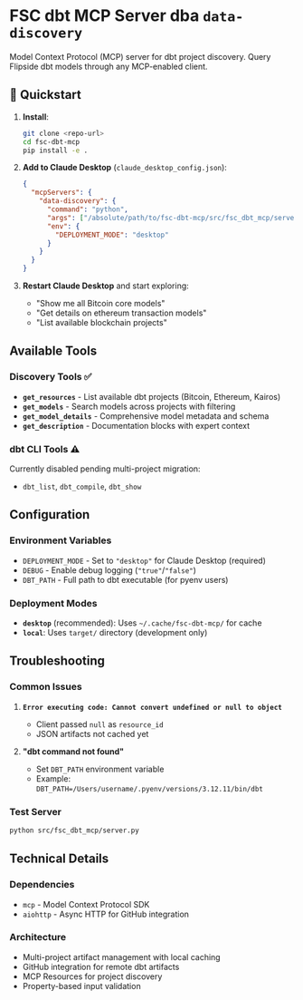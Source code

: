 # FSC dbt MCP Server dba `data-discovery`

Model Context Protocol (MCP) server for dbt project discovery. Query Flipside dbt models through any MCP-enabled client.

## 🚀 Quickstart

1. **Install**:
   ```bash
   git clone <repo-url>
   cd fsc-dbt-mcp
   pip install -e .
   ```

2. **Add to Claude Desktop** (`claude_desktop_config.json`):
   ```json
   {
     "mcpServers": {
       "data-discovery": {
         "command": "python",
         "args": ["/absolute/path/to/fsc-dbt-mcp/src/fsc_dbt_mcp/server.py"],
         "env": {
           "DEPLOYMENT_MODE": "desktop"
         }
       }
     }
   }
   ```

3. **Restart Claude Desktop** and start exploring:
   - "Show me all Bitcoin core models"
   - "Get details on ethereum transaction models"
   - "List available blockchain projects"

## Available Tools

### Discovery Tools ✅
- **`get_resources`** - List available dbt projects (Bitcoin, Ethereum, Kairos)
- **`get_models`** - Search models across projects with filtering
- **`get_model_details`** - Comprehensive model metadata and schema
- **`get_description`** - Documentation blocks with expert context

### dbt CLI Tools ⚠️ 
Currently disabled pending multi-project migration:
- `dbt_list`, `dbt_compile`, `dbt_show`

## Configuration

### Environment Variables
- `DEPLOYMENT_MODE` - Set to `"desktop"` for Claude Desktop (required)
- `DEBUG` - Enable debug logging (`"true"`/`"false"`)
- `DBT_PATH` - Full path to dbt executable (for pyenv users)

### Deployment Modes
- **`desktop`** (recommended): Uses `~/.cache/fsc-dbt-mcp/` for cache
- **`local`**: Uses `target/` directory (development only)

## Troubleshooting

### Common Issues
1. **`Error executing code: Cannot convert undefined or null to object`**
   - Client passed `null` as `resource_id` 
   - JSON artifacts not cached yet

2. **"dbt command not found"**
   - Set `DBT_PATH` environment variable
   - Example: `DBT_PATH=/Users/username/.pyenv/versions/3.12.11/bin/dbt`

### Test Server
```bash
python src/fsc_dbt_mcp/server.py
```

## Technical Details

### Dependencies
- `mcp` - Model Context Protocol SDK
- `aiohttp` - Async HTTP for GitHub integration

### Architecture
- Multi-project artifact management with local caching
- GitHub integration for remote dbt artifacts  
- MCP Resources for project discovery
- Property-based input validation
